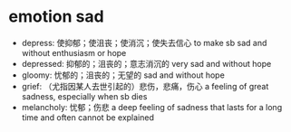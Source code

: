 # emotion sad

- depress: 使抑郁；使沮丧；使消沉；使失去信心 to make sb sad and without enthusiasm or hope
- depressed: 抑郁的；沮丧的；意志消沉的 very sad and without hope
- gloomy: 忧郁的；沮丧的；无望的 sad and without hope
- grief: （尤指因某人去世引起的）悲伤，悲痛，伤心 a feeling of great sadness, especially when sb dies
- melancholy: 忧郁；伤悲 a deep feeling of sadness that lasts for a long time and often cannot be explained
